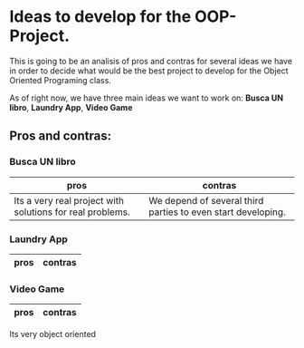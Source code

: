 # Ideas to develop for the OOP-Project. 

This is going to be an analisis of pros and contras for several ideas we have in order to decide what would be the best project to develop for the Object Oriented Programing class. 

As of right now, we have three main ideas we want to work on: **Busca UN libro**, **Laundry App**, **Video Game**

## Pros and contras: 

### Busca UN libro

pros|contras
---|---
Its a very real project with solutions for real problems.|We depend of several third parties to even start developing.

### Laundry App

pros|contras
---|---

### Video Game

pros|contras
---|---
Its very object oriented
